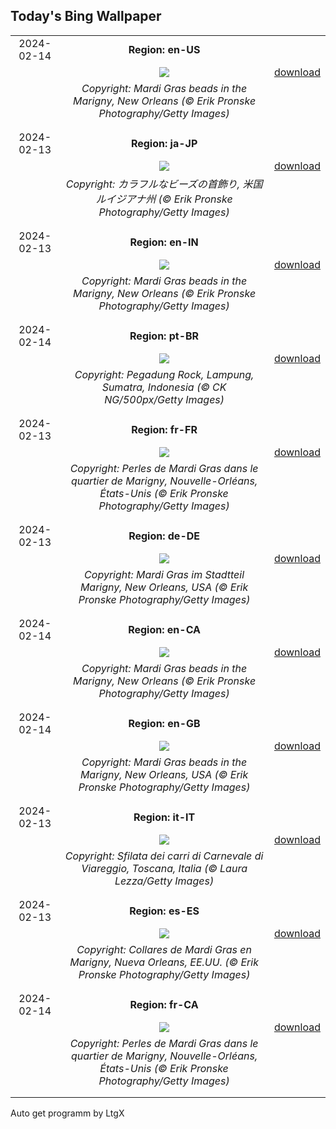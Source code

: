 ## Today's Bing Wallpaper
|      |      |      |
| :----: | :----: | :----: |
|2024-02-14|**Region: en-US**||
||![](https://www.bing.com/th?id=OHR.MarignyBeads_EN-US7464992774_UHD.jpg&pid=hp&w=1152&h=648&rs=1&c=4)| [download](https://www.bing.com/th?id=OHR.MarignyBeads_EN-US7464992774_UHD.jpg)|
||*Copyright: Mardi Gras beads in the Marigny, New Orleans (© Erik Pronske Photography/Getty Images)*
||
|||
|2024-02-13|**Region: ja-JP**||
||![](https://www.bing.com/th?id=OHR.MarignyBeads_JA-JP4162697836_UHD.jpg&pid=hp&w=1152&h=648&rs=1&c=4)| [download](https://www.bing.com/th?id=OHR.MarignyBeads_JA-JP4162697836_UHD.jpg)|
||*Copyright: カラフルなビーズの首飾り, 米国 ルイジアナ州 (© Erik Pronske Photography/Getty Images)*
||
|||
|2024-02-13|**Region: en-IN**||
||![](https://www.bing.com/th?id=OHR.MarignyBeads_EN-IN9891323909_UHD.jpg&pid=hp&w=1152&h=648&rs=1&c=4)| [download](https://www.bing.com/th?id=OHR.MarignyBeads_EN-IN9891323909_UHD.jpg)|
||*Copyright: Mardi Gras beads in the Marigny, New Orleans (© Erik Pronske Photography/Getty Images)*
||
|||
|2024-02-14|**Region: pt-BR**||
||![](https://www.bing.com/th?id=OHR.PegadungRocks_PT-BR4077101673_UHD.jpg&pid=hp&w=1152&h=648&rs=1&c=4)| [download](https://www.bing.com/th?id=OHR.PegadungRocks_PT-BR4077101673_UHD.jpg)|
||*Copyright: Pegadung Rock, Lampung, Sumatra, Indonesia (© CK NG/500px/Getty Images)*
||
|||
|2024-02-13|**Region: fr-FR**||
||![](https://www.bing.com/th?id=OHR.MarignyBeads_FR-FR2441069115_UHD.jpg&pid=hp&w=1152&h=648&rs=1&c=4)| [download](https://www.bing.com/th?id=OHR.MarignyBeads_FR-FR2441069115_UHD.jpg)|
||*Copyright: Perles de Mardi Gras dans le quartier de Marigny, Nouvelle-Orléans, États-Unis (© Erik Pronske Photography/Getty Images)*
||
|||
|2024-02-13|**Region: de-DE**||
||![](https://www.bing.com/th?id=OHR.MarignyBeads_DE-DE5830440814_UHD.jpg&pid=hp&w=1152&h=648&rs=1&c=4)| [download](https://www.bing.com/th?id=OHR.MarignyBeads_DE-DE5830440814_UHD.jpg)|
||*Copyright: Mardi Gras im Stadtteil Marigny, New Orleans, USA (© Erik Pronske Photography/Getty Images)*
||
|||
|2024-02-14|**Region: en-CA**||
||![](https://www.bing.com/th?id=OHR.MarignyBeads_EN-CA1889405550_UHD.jpg&pid=hp&w=1152&h=648&rs=1&c=4)| [download](https://www.bing.com/th?id=OHR.MarignyBeads_EN-CA1889405550_UHD.jpg)|
||*Copyright: Mardi Gras beads in the Marigny, New Orleans (© Erik Pronske Photography/Getty Images)*
||
|||
|2024-02-14|**Region: en-GB**||
||![](https://www.bing.com/th?id=OHR.MarignyBeads_EN-GB6455478514_UHD.jpg&pid=hp&w=1152&h=648&rs=1&c=4)| [download](https://www.bing.com/th?id=OHR.MarignyBeads_EN-GB6455478514_UHD.jpg)|
||*Copyright: Mardi Gras beads in the Marigny, New Orleans, USA (© Erik Pronske Photography/Getty Images)*
||
|||
|2024-02-13|**Region: it-IT**||
||![](https://www.bing.com/th?id=OHR.CarnevaleViareggio_IT-IT8940909658_UHD.jpg&pid=hp&w=1152&h=648&rs=1&c=4)| [download](https://www.bing.com/th?id=OHR.CarnevaleViareggio_IT-IT8940909658_UHD.jpg)|
||*Copyright: Sfilata dei carri di Carnevale di Viareggio, Toscana, Italia (© Laura Lezza/Getty Images)*
||
|||
|2024-02-13|**Region: es-ES**||
||![](https://www.bing.com/th?id=OHR.MarignyBeads_ES-ES0958430194_UHD.jpg&pid=hp&w=1152&h=648&rs=1&c=4)| [download](https://www.bing.com/th?id=OHR.MarignyBeads_ES-ES0958430194_UHD.jpg)|
||*Copyright: Collares de Mardi Gras en Marigny, Nueva Orleans, EE.UU. (© Erik Pronske Photography/Getty Images)*
||
|||
|2024-02-14|**Region: fr-CA**||
||![](https://www.bing.com/th?id=OHR.MarignyBeads_FR-CA8649408883_UHD.jpg&pid=hp&w=1152&h=648&rs=1&c=4)| [download](https://www.bing.com/th?id=OHR.MarignyBeads_FR-CA8649408883_UHD.jpg)|
||*Copyright: Perles de Mardi Gras dans le quartier de Marigny, Nouvelle-Orléans, États-Unis (© Erik Pronske Photography/Getty Images)*
||
|||

Auto get programm by LtgX
